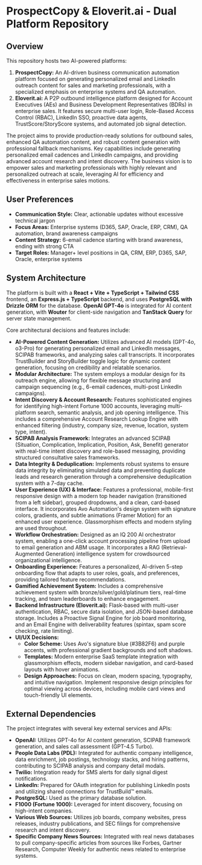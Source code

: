 # ProspectCopy & Eloverit.ai - Dual Platform Repository

## Overview
This repository hosts two AI-powered platforms:
1.  **ProspectCopy:** An AI-driven business communication automation platform focused on generating personalized email and LinkedIn outreach content for sales and marketing professionals, with a specialized emphasis on enterprise systems and QA automation.
2.  **Eloverit.ai:** A P2P outbound intelligence platform designed for Account Executives (AEs) and Business Development Representatives (BDRs) in enterprise sales. It features secure multi-user login, Role-Based Access Control (RBAC), LinkedIn SSO, proactive data agents, TrustScore/StoryScore systems, and automated job signal detection.

The project aims to provide production-ready solutions for outbound sales, enhanced QA automation content, and robust content generation with professional fallback mechanisms. Key capabilities include generating personalized email cadences and LinkedIn campaigns, and providing advanced account research and intent discovery. The business vision is to empower sales and marketing professionals with highly relevant and personalized outreach at scale, leveraging AI for efficiency and effectiveness in enterprise sales motions.

## User Preferences
-   **Communication Style:** Clear, actionable updates without excessive technical jargon
-   **Focus Areas:** Enterprise systems (D365, SAP, Oracle, ERP, CRM), QA automation, brand awareness campaigns
-   **Content Strategy:** 6-email cadence starting with brand awareness, ending with strong CTA
-   **Target Roles:** Manager+ level positions in QA, CRM, ERP, D365, SAP, Oracle, enterprise systems

## System Architecture
The platform is built with a **React + Vite + TypeScript + Tailwind CSS** frontend, an **Express.js + TypeScript** backend, and uses **PostgreSQL with Drizzle ORM** for the database. **OpenAI GPT-4o** is integrated for AI content generation, with **Wouter** for client-side navigation and **TanStack Query** for server state management.

Core architectural decisions and features include:
*   **AI-Powered Content Generation:** Utilizes advanced AI models (GPT-4o, o3-Pro) for generating personalized email and LinkedIn messages, SCIPAB frameworks, and analyzing sales call transcripts. It incorporates TrustBuilder and StoryBuilder toggle logic for dynamic content generation, focusing on credibility and relatable scenarios.
*   **Modular Architecture:** The system employs a modular design for its outreach engine, allowing for flexible message structuring and campaign sequencing (e.g., 6-email cadences, multi-post LinkedIn campaigns).
*   **Intent Discovery & Account Research:** Features sophisticated engines for identifying high-intent Fortune 1000 accounts, leveraging multi-platform search, semantic analysis, and job opening intelligence. This includes a comprehensive Account Research Lookup Engine with enhanced filtering (industry, company size, revenue, location, system type, intent).
*   **SCIPAB Analysis Framework:** Integrates an advanced SCIPAB (Situation, Complication, Implication, Position, Ask, Benefit) generator with real-time intent discovery and role-based messaging, providing structured consultative sales frameworks.
*   **Data Integrity & Deduplication:** Implements robust systems to ensure data integrity by eliminating simulated data and preventing duplicate leads and research generation through a comprehensive deduplication system with a 7-day cache.
*   **User Experience (UX) & Interface:** Features a professional, mobile-first responsive design with a modern top header navigation (transitioned from a left sidebar), grouped dropdowns, and a clean, card-based interface. It incorporates Avo Automation's design system with signature colors, gradients, and subtle animations (Framer Motion) for an enhanced user experience. Glassmorphism effects and modern styling are used throughout.
*   **Workflow Orchestration:** Designed as an IQ 200 AI orchestrator system, enabling a one-click account processing pipeline from upload to email generation and ABM usage. It incorporates a RAG (Retrieval-Augmented Generation) intelligence system for crowdsourced organizational intelligence.
*   **Onboarding Experience:** Features a personalized, AI-driven 5-step onboarding flow that adapts to user roles, goals, and preferences, providing tailored feature recommendations.
*   **Gamified Achievement System:** Includes a comprehensive achievement system with bronze/silver/gold/platinum tiers, real-time tracking, and team leaderboards to enhance engagement.
*   **Backend Infrastructure (Eloverit.ai):** Flask-based with multi-user authentication, RBAC, secure data isolation, and JSON-based database storage. Includes a Proactive Signal Engine for job board monitoring, and an Email Engine with deliverability features (spintax, spam score checking, rate limiting).
*   **UI/UX Decisions:**
    *   **Color Scheme:** Uses Avo's signature blue (#3B82F6) and purple accents, with professional gradient backgrounds and soft shadows.
    *   **Templates:** Modern enterprise SaaS template integration with glassmorphism effects, modern sidebar navigation, and card-based layouts with hover animations.
    *   **Design Approaches:** Focus on clean, modern spacing, typography, and intuitive navigation. Implement responsive design principles for optimal viewing across devices, including mobile card views and touch-friendly UI elements.

## External Dependencies
The project integrates with several key external services and APIs:
*   **OpenAI:** Utilizes GPT-4o for AI content generation, SCIPAB framework generation, and sales call assessment (GPT-4.5 Turbo).
*   **People Data Labs (PDL):** Integrated for authentic company intelligence, data enrichment, job postings, technology stacks, and hiring patterns, contributing to SCIPAB analysis and company detail modals.
*   **Twilio:** Integration ready for SMS alerts for daily signal digest notifications.
*   **LinkedIn:** Prepared for OAuth integration for publishing LinkedIn posts and utilizing shared connections for TrustBuild™ emails.
*   **PostgreSQL:** Used as the primary database solution.
*   **F1000 (Fortune 1000):** Leveraged for intent discovery, focusing on high-intent companies.
*   **Various Web Sources:** Utilizes job boards, company websites, press releases, industry publications, and SEC filings for comprehensive research and intent discovery.
*   **Specific Company News Sources:** Integrated with real news databases to pull company-specific articles from sources like Forbes, Gartner Research, Computer Weekly for authentic news related to enterprise systems.